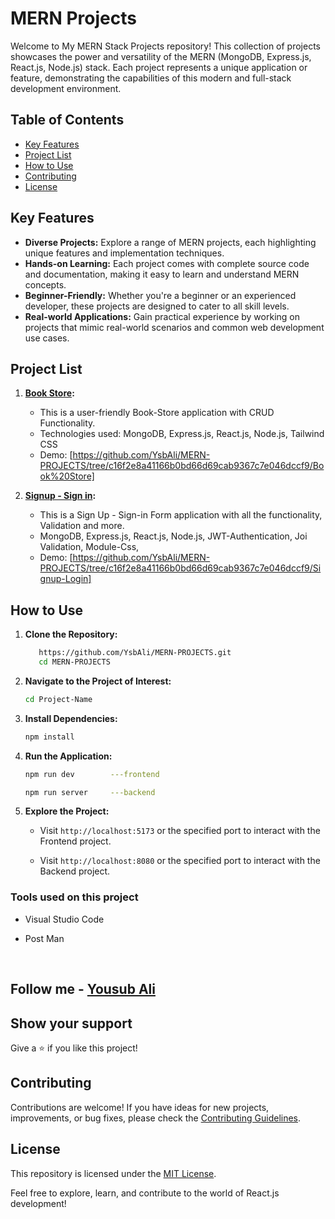# MERN Projects

Welcome to My MERN Stack Projects repository! This collection of projects showcases the power and versatility of the MERN (MongoDB, Express.js, React.js, Node.js) stack. Each project represents a unique application or feature, demonstrating the capabilities of this modern and full-stack development environment.

## Table of Contents

- [Key Features](#key-features)
- [Project List](#project-list)
- [How to Use](#how-to-use)
- [Contributing](#contributing)
- [License](#license)

## Key Features

- **Diverse Projects:** Explore a range of MERN projects, each highlighting unique features and implementation techniques.
- **Hands-on Learning:** Each project comes with complete source code and documentation, making it easy to learn and understand MERN concepts.
- **Beginner-Friendly:** Whether you're a beginner or an experienced developer, these projects are designed to cater to all skill levels.
- **Real-world Applications:** Gain practical experience by working on projects that mimic real-world scenarios and common web development use cases.

## Project List

1. **[Book Store](https://github.com/YsbAli/MERN-PROJECTS/tree/c16f2e8a41166b0bd66d69cab9367c7e046dccf9/Book%20Store):**

   - This is a user-friendly Book-Store application with CRUD Functionality.
   - Technologies used: MongoDB, Express.js, React.js, Node.js, Tailwind CSS
   - Demo: [https://github.com/YsbAli/MERN-PROJECTS/tree/c16f2e8a41166b0bd66d69cab9367c7e046dccf9/Book%20Store]

2. **[Signup - Sign in](https://github.com/YsbAli/MERN-PROJECTS/tree/c16f2e8a41166b0bd66d69cab9367c7e046dccf9/Signup-Login):**
   - This is a Sign Up - Sign-in Form application with all the functionality, Validation and more.
   - MongoDB, Express.js, React.js, Node.js, JWT-Authentication, Joi Validation, Module-Css,
   - Demo: [https://github.com/YsbAli/MERN-PROJECTS/tree/c16f2e8a41166b0bd66d69cab9367c7e046dccf9/Signup-Login]

## How to Use

1. **Clone the Repository:**

   ```bash
      https://github.com/YsbAli/MERN-PROJECTS.git
      cd MERN-PROJECTS
   ```

2. **Navigate to the Project of Interest:**

   ```bash
   cd Project-Name
   ```

3. **Install Dependencies:**

   ```bash
   npm install 
   ```

4. **Run the Application:**

   ```bash
   npm run dev        ---frontend   

   npm run server     ---backend
   ```

5. **Explore the Project:**

   - Visit `http://localhost:5173` or the specified port to interact with the Frontend project.

   - Visit `http://localhost:8080` or the specified port to interact with the Backend project.



### Tools used on this project

- Visual Studio Code

- Post Man

<br/>

## Follow me - **[Yousub Ali](https://github.com/YsbAli)**

## Show your support

Give a ⭐️ if you like this project!

## Contributing

Contributions are welcome! If you have ideas for new projects, improvements, or bug fixes, please check the [Contributing Guidelines](CONTRIBUTING.md).

## License

This repository is licensed under the [MIT License](LICENSE).

Feel free to explore, learn, and contribute to the world of React.js development!


